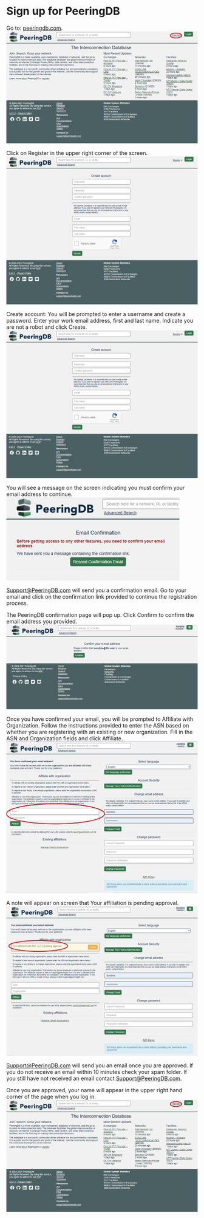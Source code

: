 # Sign up for PeeringDB

Go to: [peeringdb.com](https://www.peeringdb.com).
  ![](img/pdbreg.png)

Click on Register in the upper right corner of the screen.
  ![](img/pdbcreate.png)

Create account: You will be prompted to enter a username and create a password. Enter your work email address, first and last name. Indicate you are not a robot and click Create. 
  ![](img/pdbcreate.png)

You will see a message on the screen indicating you must confirm your email address to continue.
  ![](img/pdbconfirm.png)

Support@PeeringDB.com will send you a confirmation email. Go to your email and click on the confirmation link provided to continue the registration process.

The PeeringDB confirmation page will pop up. Click Confirm to confirm the email address you provided.
  ![](img/pdbemailconf.png)

Once you have confirmed your email, you will be prompted to Affiliate with Organization. Follow the instructions provided to enter the ASN based on whether you are registering with an existing or new organization. Fill in the ASN and Organization fields and click Affiliate.
  ![](img/affiliate.png)

A note will appear on screen that Your affiliation is pending approval.
  ![](img/pdbpending.png)

Support@PeeringDB.com will send you an email once you are approved. If you do not receive an email within 10 minutes check your spam folder. If you still have not received an email contact Support@PeeringDB.com.

Once you are approved, your name will appear in the upper right hand corner of the page when you log in.
  ![](img/pdbreg.png)
